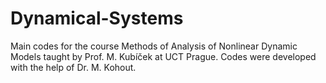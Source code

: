 # Dynamical-Systems

Main codes for the course Methods of Analysis of Nonlinear Dynamic Models taught by Prof. M. Kubíček at UCT Prague.
Codes were developed with the help of Dr. M. Kohout.


